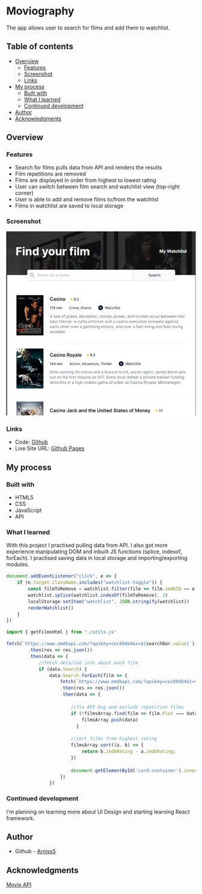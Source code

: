 # Moviography

The app allows user to search for films and add them to watchlist.

## Table of contents

- [Overview](#overview)
  - [Features](#features)
  - [Screenshot](#screenshot)
  - [Links](#links)
- [My process](#my-process)
  - [Built with](#built-with)
  - [What I learned](#what-i-learned)
  - [Continued development](#continued-development)
- [Author](#author)
- [Acknowledgments](#acknowledgments)


## Overview

### Features


- Search for films pulls data from API and renders the results
- Film repetitions are removed
- Films are displayed in order from highest to lowest rating
- User can switch between film search and watchlist view (top-right corner)
- User is able to add and remove films to/from the watchlist
- Films in watchlist are saved to local storage



### Screenshot

![](./styles/images/preview.jpg)


### Links

- Code: [Github](https://github.com/Arniss5/Moviography)
- Live Site URL: [Github Pages](https://arniss5.github.io/Moviography/)

## My process

### Built with

- HTML5
- CSS
- JavaScript
- API


### What I learned

With this project I practised pulling data from API. I also got more experience manipulating DOM and inbuilt JS functions (splice, indexof, forEach). I practised saving data in local storage and importing/exporting modules.

```js
document.addEventListener("click", e => {
    if (e.target.className.includes("watchlist-toggle")) {
        const filmToRemove = watchlist.filter(film => film.imdbID == e.target.dataset.film)[0]
        watchlist.splice(watchlist.indexOf(filmToRemove), 1)
        localStorage.setItem("watchlist", JSON.stringify(watchlist))
        renderWatchlist()
    }
})
```
```js
import { getFilmsHtml } from "./utils.js"
```
```js
fetch(`https://www.omdbapi.com/?apikey=cec89db4&s=${searchBar.value}`)
        .then(res => res.json())
        .then(data => {
            //fetch detailed info about each film
            if (data.Search) {
                data.Search.forEach(film => {
                    fetch(`https://www.omdbapi.com/?apikey=cec89db4&t=${film.Title}`)
                    .then(res => res.json())
                    .then(data => {
                        
                        //fix API bug and exclude repetition films
                        if (!filmsArray.find(film => film.Plot === data.Plot)) {
                            filmsArray.push(data)
                          }
                        
                        //sort films from highest rating
                        filmsArray.sort((a, b) => {
                            return b.imdbRating - a.imdbRating;
                        })
    
                        document.getElementById('card-container').innerHTML = getFilmsHtml(filmsArray, "", "hidden")
                    })
                })
```



### Continued development

I'm planning on learning more about UI Design and starting learning React framework.

## Author

- Github - [Arniss5](https://github.com/Arniss5)


## Acknowledgments

[Movie API](https://www.omdbapi.com/)

